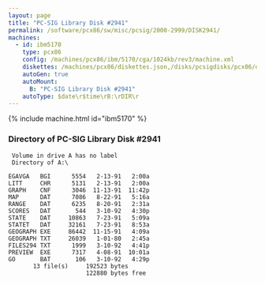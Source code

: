 ```yaml
---
layout: page
title: "PC-SIG Library Disk #2941"
permalink: /software/pcx86/sw/misc/pcsig/2000-2999/DISK2941/
machines:
  - id: ibm5170
    type: pcx86
    config: /machines/pcx86/ibm/5170/cga/1024kb/rev3/machine.xml
    diskettes: /machines/pcx86/diskettes.json,/disks/pcsigdisks/pcx86/diskettes.json
    autoGen: true
    autoMount:
      B: "PC-SIG Library Disk #2941"
    autoType: $date\r$time\rB:\rDIR\r
---
```


{% include machine.html id="ibm5170" %}

### Directory of PC-SIG Library Disk #2941

     Volume in drive A has no label
     Directory of A:\

    EGAVGA   BGI      5554   2-13-91   2:00a
    LITT     CHR      5131   2-13-91   2:00a
    GRAPH    CNF      3046  11-13-91  11:42p
    MAP      DAT      7086   8-22-91   5:16a
    RANGE    DAT      6235   8-20-91   2:31a
    SCORES   DAT       544   3-10-92   4:30p
    STATE    DAT     10863   7-23-91   5:09a
    STATET   DAT     32161   7-23-91   8:53a
    GEOGRAPH EXE     86442  11-15-91   4:09a
    GEOGRAPH TXT     26039   1-01-80   2:45a
    FILES294 TXT      1999   3-10-92   4:41p
    PREVIEW  EXE      7317   4-08-91  10:01a
    GO       BAT       106   3-10-92   4:29p
           13 file(s)     192523 bytes
                          122880 bytes free
